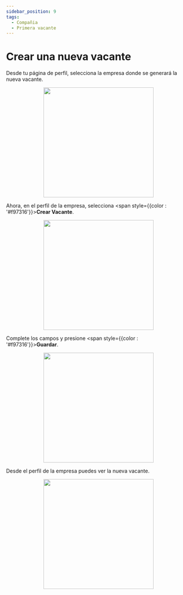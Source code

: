 ```yaml
---
sidebar_position: 9
tags:
  - Compañia
  - Primera vacante
---
```


# Crear una nueva vacante

Desde tu página de perfil, selecciona la empresa donde se generará la nueva vacante.

<p align="center">
  <img src="/img/create-company-profile/manage-company-profile.png" width="300" />
</p>

Ahora, en el perfil de la empresa, selecciona <span style={{color : '#f97316'}}>**Crear Vacante**</span>.

<p align="center">
  <img src="/img/create-vacancy/create-vacancy.png" width="300" />
</p>

Complete los campos y presione <span style={{color : '#f97316'}}>**Guardar**</span>.

<p align="center">
  <img src="/img/create-vacancy/create-vacancy-2.png" width="300" />
</p>

Desde el perfil de la empresa puedes ver la nueva vacante.

<p align="center">
  <img src="/img/create-vacancy/vacancy.png" width="300" />
</p>
